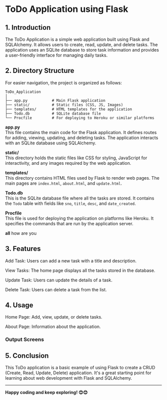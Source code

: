# **ToDo Application using Flask**

## **1. Introduction**

The ToDo Application is a simple web application built using Flask and SQLAlchemy. It allows users to create, read, update, and delete tasks. The application uses an SQLite database to store task information and provides a user-friendly interface for managing daily tasks.

## **2. Directory Structure**

For easier navigation, the project is organized as follows:

```plaintext
ToDo_Application
│
├── app.py           # Main Flask application
├── static/          # Static files (CSS, JS, Images)
├── templates/       # HTML templates for the application
├── Todo.db          # SQLite database file
└── Procfile         # For deploying to Heroku or similar platforms
```


**app.py**  
This file contains the main code for the Flask application. It defines routes for adding, viewing, updating, and deleting tasks. The application interacts with an SQLite database using SQLAlchemy.

**static/**  
This directory holds the static files like CSS for styling, JavaScript for interactivity, and any images required by the web application.

**templates/**  
This directory contains HTML files used by Flask to render web pages. The main pages are `index.html`, `about.html`, and `update.html`.

**Todo.db**  
This is the SQLite database file where all the tasks are stored. It contains the `Todo` table with fields like `sno`, `title`, `desc`, and `date_created`.

**Procfile**  
This file is used for deploying the application on platforms like Heroku. It specifies the commands that are run by the application server.

**all**
how are you


## **3. Features**
Add Task: Users can add a new task with a title and description.

View Tasks: The home page displays all the tasks stored in the database.

Update Task: Users can update the details of a task.

Delete Task: Users can delete a task from the list.

## **4. Usage**
Home Page: Add, view, update, or delete tasks.

About Page: Information about the application.

### **Output Screens**


## **5. Conclusion**
This ToDo application is a basic example of using Flask to create a CRUD (Create, Read, Update, Delete) application. It's a great starting point for learning about web development with Flask and SQLAlchemy.

---

**Happy coding and keep exploring! 😊😊**
